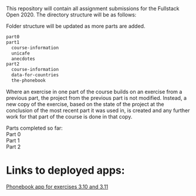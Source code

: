 This repository will contain all assignment submissions for the Fullstack Open 2020. The directory structure will be as follows: 

Folder structure will be updated as more parts are added.
```bash
part0
part1
  course-information
  unicafe
  anecdotes
part2
  course-information
  data-for-countries
  the-phonebook
```

Where an exercise in one part of the course builds on an exercise from a previous part, the project from the previous part is not modified. Instead, a new copy of the exercise, based on the state of the project at the conclusion of the most recent part it was used in, is created and any further work for that part of the course is done in that copy. 

Parts completed so far:<br/>
Part 0<br/>
Part 1<br/>
Part 2

# Links to deployed apps:

[Phonebook app for exercises 3.10 and 3.11](https://phonebook-fso-444.herokuapp.com/)